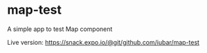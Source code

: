 # map-test
A simple app to test Map component

Live version: https://snack.expo.io/@git/github.com/iubar/map-test